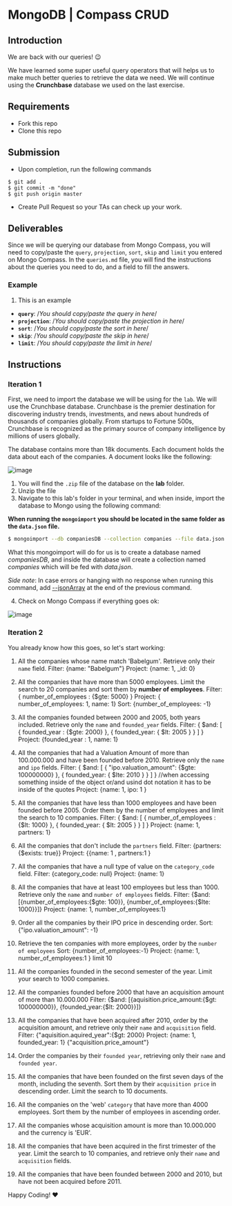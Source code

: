 
# MongoDB | Compass CRUD

## Introduction

We are back with our queries! :wink:

We have learned some super useful query operators that will helps us to make much better queries to retrieve the data we need. We will continue using the **Crunchbase** database we used on the last exercise.

## Requirements

- Fork this repo
- Clone this repo

## Submission

- Upon completion, run the following commands

```
$ git add .
$ git commit -m "done"
$ git push origin master
```

- Create Pull Request so your TAs can check up your work.

## Deliverables

Since we will be querying our database from Mongo Compass, you will need to copy/paste the `query`, `projection`, `sort`, `skip` and `limit` you entered on Mongo Compass. In the `queries.md` file, you will find the instructions about the queries you need to do, and a field to fill the answers.

### Example

1. This is an example

- **`query`**: /_You should copy/paste the query in here_/
- **`projection`**: /_You should copy/paste the projection in here_/
- **`sort`**: /_You should copy/paste the sort in here_/
- **`skip`**: /_You should copy/paste the skip in here_/
- **`limit`**: /_You should copy/paste the limit in here_/

## Instructions

### Iteration 1

First, we need to import the database we will be using for the `lab`. We will use the Crunchbase database. Crunchbase is the premier destination for discovering industry trends, investments, and news about hundreds of thousands of companies globally. From startups to Fortune 500s, Crunchbase is recognized as the primary source of company intelligence by millions of users globally.

The database contains more than 18k documents. Each document holds the data about each of the companies. A document looks like the following:

![image](https://user-images.githubusercontent.com/23629340/36494916-d6db1770-1733-11e8-903e-5119b3c1b688.png)

1. You will find the `.zip` file of the database on the **lab** folder.
2. Unzip the file
3. Navigate to this lab's folder in your terminal, and when inside, import the database to Mongo using the following command:

**When running the `mongoimport` you should be located in the same folder as the `data.json` file.**

```bash
$ mongoimport --db companiesDB --collection companies --file data.json
```

What this mongoimport will do for us is to create a database named _companiesDB_, and inside the database will create a collection named _companies_ which will be fed with _data.json_.

_Side note_: In case errors or hanging with no response when running this command, add [--jsonArray](https://docs.mongodb.com/manual/reference/program/mongoimport/#cmdoption-mongoimport-jsonarray) at the end of the previous command.

4. Check on Mongo Compass if everything goes ok:

![image](https://user-images.githubusercontent.com/23629340/36534191-1f1bc5ec-17c6-11e8-9463-4945679b98c0.png)

### Iteration 2

You already know how this goes, so let's start working:

1. All the companies whose name match 'Babelgum'. Retrieve only their `name` field.
Filter: {name: "Babelgum"}
Project: {name: 1, _id: 0}
2. All the companies that have more than 5000 employees. Limit the search to 20 companies and sort them by **number of employees**.
Filter: { number_of_employees : {$gte: 5000} }
Project: { number_of_employees: 1, name: 1}
Sort: {number_of_employees: -1}
3. All the companies founded between 2000 and 2005, both years included. Retrieve only the `name` and `founded_year` fields.
Filter: { $and: [ { founded_year : {$gte: 2000} }, { founded_year: { $lt: 2005 } } ] }
Project: {founded_year : 1, name: 1}
4. All the companies that had a Valuation Amount of more than 100.000.000 and have been founded before 2010. Retrieve only the `name` and `ipo` fields.
Filter: { $and: [ { "ipo.valuation_amount": {$gte: 100000000} }, { founded_year: { $lte: 2010 } } ] }  //when accessing something inside of the object or/and usind dot notation it has to be inside of the quotes
Project: {name: 1, ipo: 1 }
5. All the companies that have less than 1000 employees and have been founded before 2005. Order them by the number of employees and limit the search to 10 companies.
Filter: { $and: [ { number_of_employees : {$lt: 1000} }, { founded_year: { $lt: 2005 } } ] }
Project: {name: 1, partners: 1}
6. All the companies that don't include the `partners` field.
Filter: {partners:{$exists: true}}
Project: {{name: 1 , partners:1 }
7. All the companies that have a null type of value on the `category_code` field.
Filter: {category_code: null}
Project: {name: 1}

8. All the companies that have at least 100 employees but less than 1000. Retrieve only the `name` and `number of employees` fields.
Filter: {$and: [{number_of_employees:{$gte: 100}}, {number_of_employees:{$lte: 1000}}]}
Project: {name: 1, number_of_employees:1}

9. Order all the companies by their IPO price in descending order.
Sort: {"ipo.valuation_amount": -1}

10. Retrieve the ten companies with more employees, order by the `number of employees`
Sort: {number_of_employees:-1}
Project: {name: 1, number_of_employees:1 }
limit 10

11. All the companies founded in the second semester of the year. Limit your search to 1000 companies.

12. All the companies founded before 2000 that have an acquisition amount of more than 10.000.000
Filter: {$and: [{aquisition.price_amount:{$gt: 100000000}}, {founded_year:{$lt: 2000}}]}

13. All the companies that have been acquired after 2010, order by the acquisition amount, and retrieve only their `name` and `acquisition` field.
Filter: {"aquisition.aquired_year":{$gt: 2000}
Project: {name: 1, founded_year: 1}
{"acquisition.price_amount"}

14. Order the companies by their `founded year`, retrieving only their `name` and `founded year`.

15. All the companies that have been founded on the first seven days of the month, including the seventh. Sort them by their `acquisition price` in descending order. Limit the search to 10 documents.

16. All the companies on the 'web' `category` that have more than 4000 employees. Sort them by the number of employees in ascending order.

17. All the companies whose acquisition amount is more than 10.000.000 and the currency is 'EUR'.

18. All the companies that have been acquired in the first trimester of the year. Limit the search to 10 companies, and retrieve only their `name` and `acquisition` fields.

19. All the companies that have been founded between 2000 and 2010, but have not been acquired before 2011.

Happy Coding! :heart:
